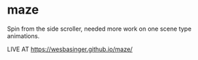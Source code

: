 # maze
Spin from the side scroller, needed more work on one scene type animations.

LIVE AT https://wesbasinger.github.io/maze/
